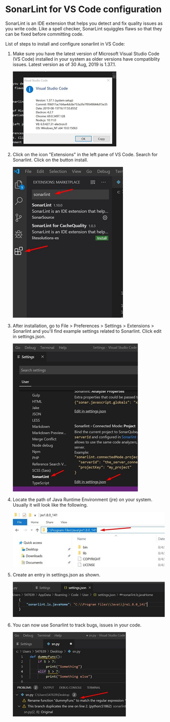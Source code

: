 # SonarLint for VS Code configuration

SonarLint is an IDE extension that helps you detect and fix quality issues as you write code. Like a spell checker, SonarLint squiggles flaws so that they can be fixed before committing code.

List of steps to install and configure sonarlint in VS Code:

1. Make sure you have the latest version of Microsoft Visual Studio Code (VS Code) installed in your system as older versions have compatiblity issues. Latest version as of 30 Aug, 2019 is 1.37.1.
   
   ![Image](../images/version.jpg)

2. Click on the icon "Extensions" in the left pane of VS Code. Search for Sonarlint. Click on the button install.
   
   ![Image](../images/extension_search.jpg)

3. After installation, go to File > Preferences > Settings > Extensions > Sonarlint and you'll find example settings related to Sonarlint. Click edit in settings.json.
   
   ![Image](../images/settings_path.jpg)

4. Locate the path of Java Runtime Environment (jre) on your system. Usually it will look like the following.
   
   ![Image](../images/java_path.jpg)

5. Create an entry in settings.json as shown.
   
   ![Image](../images/settings.jpg)

6. You can now use Sonarlint to track bugs, issues in your code.
   
   ![Image](../images/sonarworking.jpg)


